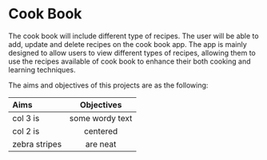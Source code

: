 # Cook Book
The cook book will include different type of recipes. The user will be able to add, update and delete recipes on the cook book app. The app is mainly designed to allow users to view different types of recipes, allowing them to use the recipes available of cook book to enhance their both cooking and learning techniques. 

The aims and objectives of this projects are as the following:

| Aims          | Objectives      | 
| :------------ |:---------------:|
| col 3 is      | some wordy text |
| col 2 is      | centered        |
| zebra stripes | are neat        |

